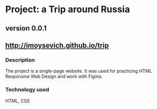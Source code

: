 # Project: a Trip around Russia

## version 0.0.1

## http://imoysevich.github.io/trip

### Description
The project is a single-page website. It was used for practicing HTML Responsive Web Design and work with Figma.

### Technology used
HTML, CSS
